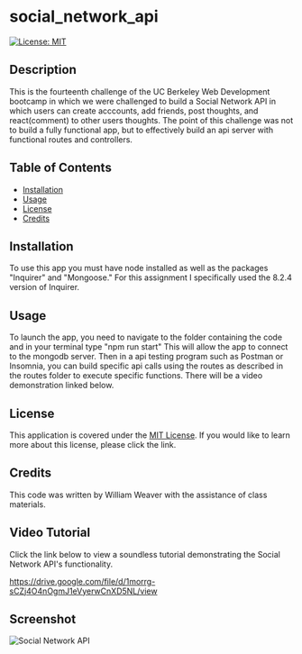 # social_network_api
[![License: MIT](https://img.shields.io/badge/License-MIT-yellow.svg)](https://opensource.org/licenses/MIT)

## Description
This is the fourteenth challenge of the UC Berkeley Web Development bootcamp in which we were challenged to build a Social Network API in which users can create acccounts, add friends, post thoughts, and react(comment) to other users thoughts. The point of this challenge was not to build a fully functional app, but to effectively build an api server with functional routes and controllers.

## Table of Contents
- [Installation](#installation)
- [Usage](#usage)
- [License](#license)
- [Credits](#credits)

## Installation 
To use this app you must have node installed as well as the packages "Inquirer" and "Mongoose." For this assignment I specifically used the 8.2.4 version of Inquirer. 

## Usage
To launch the app, you need to navigate to the folder containing the code and in your terminal type "npm run start"
This will allow the app to connect to the mongodb server. Then in a api testing program such as Postman or Insomnia, you can build specific api calls using the routes as described in the routes folder to execute specific functions. There will be a video demonstration linked below. 

## License
This application is covered under the [MIT License](https://opensource.org/licenses/MIT). 
If you would like to learn more about this license, please click the link.

## Credits
This code was written by William Weaver with the assistance of class materials.

## Video Tutorial
Click the link below to view a soundless tutorial demonstrating the Social Network API's functionality. 

https://drive.google.com/file/d/1morrg-sCZj4O4nOgmJ1eVyerwCnXD5NL/view

## Screenshot
![Social Network API](https://github.com/Arbitrary-Stag/social_network_api/assets/120620818/0d432c2a-5261-4c4f-a9b4-fbda9b835fd6)

